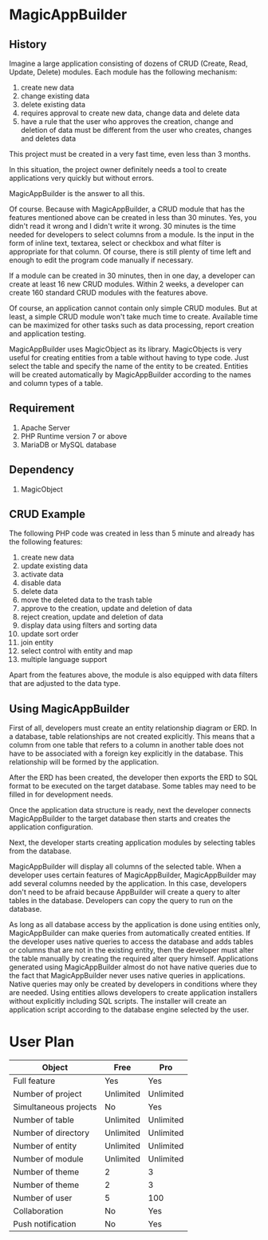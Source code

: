 # MagicAppBuilder

## History

Imagine a large application consisting of dozens of CRUD (Create, Read, Update, Delete) modules. Each module has the following mechanism:

1. create new data
2. change existing data
3. delete existing data
4. requires approval to create new data, change data and delete data
5. have a rule that the user who approves the creation, change and deletion of data must be different from the user who creates, changes and deletes data

This project must be created in a very fast time, even less than 3 months.

In this situation, the project owner definitely needs a tool to create applications very quickly but without errors.

MagicAppBuilder is the answer to all this.

Of course. Because with MagicAppBuilder, a CRUD module that has the features mentioned above can be created in less than 30 minutes. Yes, you didn't read it wrong and I didn't write it wrong. 30 minutes is the time needed for developers to select columns from a module. Is the input in the form of inline text, textarea, select or checkbox and what filter is appropriate for that column. Of course, there is still plenty of time left and enough to edit the program code manually if necessary.

If a module can be created in 30 minutes, then in one day, a developer can create at least 16 new CRUD modules. Within 2 weeks, a developer can create 160 standard CRUD modules with the features above.

Of course, an application cannot contain only simple CRUD modules. But at least, a simple CRUD module won't take much time to create. Available time can be maximized for other tasks such as data processing, report creation and application testing.

MagicAppBuilder uses MagicObject as its library. MagicObjects is very useful for creating entities from a table without having to type code. Just select the table and specify the name of the entity to be created. Entities will be created automatically by MagicAppBuilder according to the names and column types of a table.

## Requirement

1. Apache Server
2. PHP Runtime version 7 or above
3. MariaDB or MySQL database

## Dependency

1. MagicObject

## CRUD Example

The following PHP code was created in less than 5 minute and already has the following features:

1. create new data
2. update existing data
3. activate data
4. disable data
5. delete data
6. move the deleted data to the trash table
7. approve to the creation, update and deletion of data
8. reject creation, update and deletion of data
9. display data using filters and sorting data
10. update sort order
11. join entity
12. select control with entity and map
13. multiple language support

Apart from the features above, the module is also equipped with data filters that are adjusted to the data type.

## Using MagicAppBuilder

First of all, developers must create an entity relationship diagram or ERD. In a database, table relationships are not created explicitly. This means that a column from one table that refers to a column in another table does not have to be associated with a foreign key explicitly in the database. This relationship will be formed by the application.

After the ERD has been created, the developer then exports the ERD to SQL format to be executed on the target database. Some tables may need to be filled in for development needs.

Once the application data structure is ready, next the developer connects MagicAppBuilder to the target database then starts and creates the application configuration.

Next, the developer starts creating application modules by selecting tables from the database.

MagicAppBuilder will display all columns of the selected table. When a developer uses certain features of MagicAppBuilder, MagicAppBuilder may add several columns needed by the application. In this case, developers don't need to be afraid because AppBuilder will create a query to alter tables in the database. Developers can copy the query to run on the database.

As long as all database access by the application is done using entities only, MagicAppBuilder can make queries from automatically created entities. If the developer uses native queries to access the database and adds tables or columns that are not in the existing entity, then the developer must alter the table manually by creating the required alter query himself. Applications generated using MagicAppBuilder almost do not have native queries due to the fact that MagicAppBuilder never uses native queries in applications. Native queries may only be created by developers in conditions where they are needed. Using entities allows developers to create application installers without explicitly including SQL scripts. The installer will create an application script according to the database engine selected by the user.

# User Plan

| Object                                  | Free       | Pro        |
| --------------------------------------- | ---------- | ---------- |
| Full feature                            | Yes        | Yes        |
| Number of project                       | Unlimited  | Unlimited  |
| Simultaneous projects                   | No         | Yes        |
| Number of table                         | Unlimited  | Unlimited  |
| Number of directory                     | Unlimited  | Unlimited  |
| Number of entity                        | Unlimited  | Unlimited  |
| Number of module                        | Unlimited  | Unlimited  |
| Number of theme                         | 2          | 3          |
| Number of theme                         | 2          | 3          |
| Number of user                          | 5          | 100        |
| Collaboration                           | No         | Yes        |
| Push notification                       | No         | Yes        |

